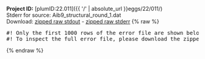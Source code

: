 **Project ID:** [plumID:22.011]({{ '/' | absolute_url }}eggs/22/011/)  
Stderr for source:  Aib9_structural_round_1.dat   
Download: [zipped raw stdout](Aib9_structural_round_1.dat.plumed.stdout.txt.zip) - [zipped raw stderr](Aib9_structural_round_1.dat.plumed.stderr.txt.zip) 
{% raw %}
<pre>
#! Only the first 1000 rows of the error file are shown below
#! To inspect the full error file, please download the zipped raw stderr file above
</pre>
{% endraw %}
